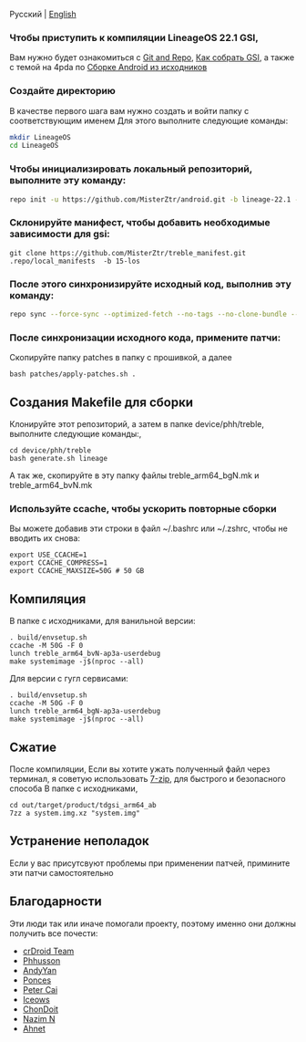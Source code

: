 Русский | [English](README.md)
### Чтобы приступить к компиляции LineageOS 22.1 GSI,
Вам нужно будет ознакомиться с [Git and Repo](https://source.android.com/source/using-repo.html), [Как собрать GSI](https://github.com/phhusson/treble_experimentations/wiki/How-to-build-a-GSI%3F), а также с темой на 4pda по [Сборке Android из исходников](https://4pda.to/forum/index.php?showtopic=209610&view=findpost&p=6112304)


### Создайте директорию

В качестве первого шага вам нужно создать и войти папку с соответствующим именем
Для этого выполните следующие команды:

```bash
mkdir LineageOS
cd LineageOS
```

### Чтобы инициализировать локальный репозиторий, выполните эту команду:

```bash
repo init -u https://github.com/MisterZtr/android.git -b lineage-22.1 --git-lfs
```


### Склонируйте манифест, чтобы добавить необходимые зависимости для gsi:

    git clone https://github.com/MisterZtr/treble_manifest.git .repo/local_manifests  -b 15-los


### После этого синхронизируйте исходный код, выполнив эту команду:

```bash
repo sync --force-sync --optimized-fetch --no-tags --no-clone-bundle --prune -j$(nproc --all)
```


### После синхронизации исходного кода, примените патчи:

Скопируйте папку patches в папку c прошивкой, а далее

```
bash patches/apply-patches.sh .
```

## Создания Makefile для сборки

 Клонируйте этот репозиторий, а затем в папке device/phh/treble, выполните следующие команды:,

 ```
cd device/phh/treble
bash generate.sh lineage
 ```

А так же, скопируйте в эту папку файлы treble_arm64_bgN.mk и treble_arm64_bvN.mk
 
 
### Используйте ccache, чтобы ускорить повторные сборки

Вы можете добавив эти строки в файл ~/.bashrc или ~/.zshrc, чтобы не вводить их снова:

```
export USE_CCACHE=1
export CCACHE_COMPRESS=1
export CCACHE_MAXSIZE=50G # 50 GB
```

## Компиляция

В папке с исходниками, для ванильной версии:

 ```
. build/envsetup.sh
ccache -M 50G -F 0
lunch treble_arm64_bvN-ap3a-userdebug
make systemimage -j$(nproc --all)
 ```
 
Для версии с гугл сервисами:

 ```
. build/envsetup.sh
ccache -M 50G -F 0
lunch treble_arm64_bgN-ap3a-userdebug
make systemimage -j$(nproc --all)
 ```


## Сжатие

После компиляции,
Если вы хотите ужать полученный файл через терминал, я советую использовать [7-zip](https://aur.archlinux.org/packages/7-zip), для быстрого и безопасного способа
В папке с исходниками,

   ```
cd out/target/product/tdgsi_arm64_ab
7zz a system.img.xz "system.img"
   ```


## Устранение неполадок

Если у вас присутсвуют проблемы при применении патчей, примините эти патчи самостоятельно



## Благодарности
Эти люди так или иначе помогали проекту, поэтому именно они должны получить все почести:
- [crDroid Team](https://github.com/crdroidandroid)
- [Phhusson](https://github.com/phhusson)
- [AndyYan](https://github.com/AndyCGYan)
- [Ponces](https://github.com/ponces)
- [Peter Cai](https://github.com/PeterCxy)
- [Iceows](https://github.com/Iceows)
- [ChonDoit](https://github.com/ChonDoit)
- [Nazim N ](https://github.com/naz664)
- [Ahnet](https://github.com/ahnet-69)
